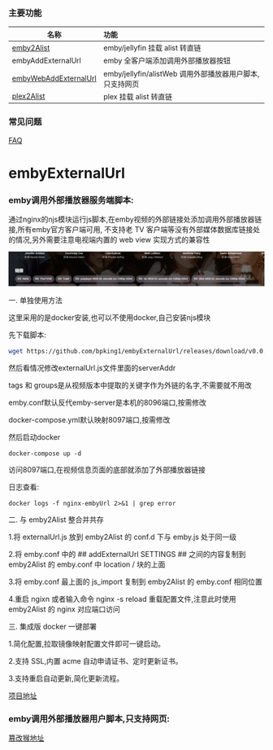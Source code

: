 ### 主要功能
| 名称 | 功能 |
| - | :- |
| [emby2Alist](./emby2Alist/README.md) | emby/jellyfin 挂载 alist 转直链 |
| embyAddExternalUrl | emby 全客户端添加调用外部播放器按钮 |
| [embyWebAddExternalUrl](./embyWebAddExternalUrl/README.md) | emby/jellyfin/alistWeb 调用外部播放器用户脚本,只支持网页 |
| [plex2Alist](./plex2Alist/README.md) | plex 挂载 alist 转直链 |

### 常见问题
[FAQ](./FAQ.md)

# embyExternalUrl

### emby调用外部播放器服务端脚本:

通过nginx的njs模块运行js脚本,在emby视频的外部链接处添加调用外部播放器链接,所有emby官方客户端可用,
不支持老 TV 客户端等没有外部媒体数据库链接处的情况,另外需要注意电视端内置的 web view 实现方式的兼容性

![](https://raw.githubusercontent.com/bpking1/pics/main/img/Screenshot%202023-02-06%20191721.png)

一. 单独使用方法

这里采用的是docker安装,也可以不使用docker,自己安装njs模块

先下载脚本:
```bash
wget https://github.com/bpking1/embyExternalUrl/releases/download/v0.0.1/addExternalUrl.tar.gz && mkdir -p ~/embyExternalUrl && tar -xzvf ./addExternalUrl.tar.gz -C ~/embyExternalUrl && cd ~/embyExternalUrl
```

然后看情况修改externalUrl.js文件里面的serverAddr

tags 和 groups是从视频版本中提取的关键字作为外链的名字,不需要就不用改

emby.conf默认反代emby-server是本机的8096端口,按需修改

docker-compose.yml默认映射8097端口,按需修改

然后启动docker
```
docker-compose up -d
```
访问8097端口,在视频信息页面的底部就添加了外部播放器链接

日志查看:
```
docker logs -f nginx-embyUrl 2>&1 | grep error
```

二. 与 emby2Alist 整合并共存

1.将 externalUrl.js 放到 emby2Alist 的 conf.d 下与 emby.js 处于同一级

2.将 emby.conf 中的 ## addExternalUrl SETTINGS ## 之间的内容复制到 emby2Alist 的 emby.conf 中 location / 块的上面

3.将 emby.conf 最上面的 js_import 复制到 emby2Alist 的 emby.conf 相同位置

4.重启 ngixn 或者输入命令 nginx -s reload 重载配置文件,注意此时使用 emby2Alist 的 nginx 对应端口访问

三. 集成版 docker 一键部署

1.简化配置,拉取镜像映射配置文件即可一键启动。 

2.支持 SSL,内置 acme 自动申请证书、定时更新证书。

3.支持重启自动更新,简化更新流程。

[项目地址](https://github.com/thsrite/MediaLinker?tab=readme-ov-file)

### emby调用外部播放器用户脚本,只支持网页:

[篡改猴地址](https://greasyfork.org/en/scripts/459297-embylaunchpotplayer)




